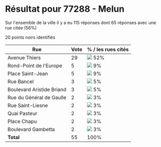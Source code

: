 # Résultat pour 77288 - Melun

Sur l'ensemble de la ville il y a eu 115 réponses dont 65 réponses avec une rue citée (56%)

20 points noirs identifiés

| Rue | Vote | % / les rues cités|
|-----|------|-------------------|
| Avenue Thiers | 29 | <img src="../../img/bar_52.gif" />&nbsp;52%|
| Rond-Point de l'Europe | 5 | <img src="../../img/bar_9.gif" />&nbsp;9%|
| Place Saint-Jean | 5 | <img src="../../img/bar_9.gif" />&nbsp;9%|
| Rue Bancel | 3 | <img src="../../img/bar_5.gif" />&nbsp;5%|
| Boulevard Aristide Briand | 3 | <img src="../../img/bar_5.gif" />&nbsp;5%|
| Rue du Général de Gaulle | 2 | <img src="../../img/bar_3.gif" />&nbsp;3%|
| Rue Saint-Liesne | 2 | <img src="../../img/bar_3.gif" />&nbsp;3%|
| Quai Pasteur | 2 | <img src="../../img/bar_3.gif" />&nbsp;3%|
| Place Chapu | 2 | <img src="../../img/bar_3.gif" />&nbsp;3%|
| Boulevard Gambetta | 2 | <img src="../../img/bar_3.gif" />&nbsp;3%|
| **Total** | 55 | 100%|
